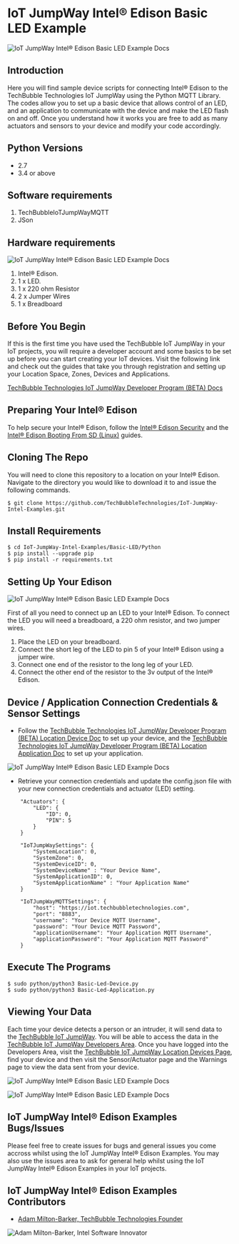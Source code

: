 # IoT JumpWay Intel® Edison Basic LED Example

![IoT JumpWay Intel® Edison Basic LED Example Docs](../../../images/main/IoT-Jumpway.jpg)  

## Introduction

Here you will find sample device scripts for connecting Intel® Edison to the TechBubble Technologies IoT JumpWay using the Python MQTT Library. The codes allow you to set up a basic device that allows control of an LED, and an application to communicate with the device and make the LED flash on and off. Once you understand how it works you are free to add as many actuators and sensors to your device and modify your code accordingly.

## Python Versions

- 2.7
- 3.4 or above

## Software requirements

1. TechBubbleIoTJumpWayMQTT  
2. JSon

## Hardware requirements

![IoT JumpWay Intel® Edison Basic LED Example Docs](../../../images/Basic-LED/Edison-Hardware.jpg)

1. Intel® Edison.
2. 1 x LED.
3. 1 x 220 ohm Resistor
4. 2 x Jumper Wires
5. 1 x Breadboard

## Before You Begin

If this is the first time you have used the TechBubble IoT JumpWay in your IoT projects, you will require a developer account and some basics to be set up before you can start creating your IoT devices. Visit the following link and check out the guides that take you through registration and setting up your Location Space, Zones, Devices and Applications.

[TechBubble Technologies IoT JumpWay Developer Program (BETA) Docs](https://github.com/TechBubbleTechnologies/IoT-JumpWay-Docs/ "TechBubble Technologies IoT JumpWay Developer Program (BETA) Docs")

## Preparing Your Intel® Edison

To help secure your Intel® Edison, follow the [Intel® Edison Security](https://github.com/TechBubbleTechnologies/IoT-JumpWay-Intel-Examples/blob/master/Intel-Edison/DOCS/1-Security.md "Intel® Edison Security") and the  [Intel® Edison Booting From SD (Linux)](https://github.com/TechBubbleTechnologies/IoT-JumpWay-Intel-Examples/blob/master/Intel-Edison/_DOCS/1-Booting-From-SD-Linux.md "Intel® Edison Booting From SD (Linux)") guides.

## Cloning The Repo

You will need to clone this repository to a location on your Intel® Edison. Navigate to the directory you would like to download it to and issue the following commands.

    $ git clone https://github.com/TechBubbleTechnologies/IoT-JumpWay-Intel-Examples.git

## Install Requirements

    $ cd IoT-JumpWay-Intel-Examples/Basic-LED/Python
    $ pip install --upgrade pip
    $ pip install -r requirements.txt

## Setting Up Your Edison

![IoT JumpWay Intel® Edison Basic LED Example Docs](../../../images/Basic-LED/Edison-Blinking.jpg)

First of all you need to connect up an LED to your Intel® Edison. To connect the LED you will need a breadboard, a 220 ohm resistor, and two jumper wires. 

1. Place the LED on your breadboard.
2. Connect the short leg of the LED to pin 5 of your Intel® Edison using a jumper wire.
3. Connect one end of the resistor to the long leg of your LED.
4. Connect the other end of the resistor to the 3v output of the Intel® Edison.

## Device / Application Connection Credentials & Sensor Settings

- Follow the [TechBubble Technologies IoT JumpWay Developer Program (BETA) Location Device Doc](https://github.com/TechBubbleTechnologies/IoT-JumpWay-Docs/blob/master/4-Location-Devices.md "TechBubble Technologies IoT JumpWay Developer Program (BETA) Location Device Doc") to set up your device, and the [TechBubble Technologies IoT JumpWay Developer Program (BETA) Location Application Doc](https://github.com/TechBubbleTechnologies/IoT-JumpWay-Docs/blob/master/5-Location-Applications.md "TechBubble Technologies IoT JumpWay Developer Program (BETA) Location Application Doc") to set up your application. 

![IoT JumpWay Intel® Edison Basic LED Example Docs](../../../images/Basic-LED/Device-Creation.png)  

- Retrieve your connection credentials and update the config.json file with your new connection  credentials and actuator (LED) setting.

```
	"Actuators": {
		"LED": {
			"ID": 0,
			"PIN": 5
		}
	}
```

```
	"IoTJumpWaySettings": {
        "SystemLocation": 0,
        "SystemZone": 0,
        "SystemDeviceID": 0,
        "SystemDeviceName" : "Your Device Name",
        "SystemApplicationID": 0,
        "SystemApplicationName" : "Your Application Name"
	}
```

```
	"IoTJumpWayMQTTSettings": {
        "host": "https://iot.techbubbletechnologies.com",
        "port": "8883",
        "username": "Your Device MQTT Username",
        "password": "Your Device MQTT Password",
        "applicationUsername": "Your Application MQTT Username",
        "applicationPassword": "Your Application MQTT Password"
	}
```

## Execute The Programs

    $ sudo python/python3 Basic-Led-Device.py 
    $ sudo python/python3 Basic-Led-Application.py 

## Viewing Your Data  

Each time your device detects a person or an intruder, it will send data to the [TechBubble IoT JumpWay](https://iot.techbubbletechnologies.com/ "TechBubble IoT JumpWay"). You will be able to access the data in the [TechBubble IoT JumpWay Developers Area](https://iot.techbubbletechnologies.com/developers/dashboard/ "TechBubble IoT JumpWay Developers Area"). Once you have logged into the Developers Area, visit the [TechBubble IoT JumpWay Location Devices Page](https://iot.techbubbletechnologies.com/developers/location-devices "Location Devices page"), find your device and then visit the Sensor/Actuator page and the Warnings page to view the data sent from your device.

![IoT JumpWay Intel® Edison Basic LED Example Docs](../../../images/Basic-LED/SensorData.png)

![IoT JumpWay Intel® Edison Basic LED Example Docs](../../../images/Basic-LED/WarningData.png)

## IoT JumpWay Intel® Edison Examples Bugs/Issues

Please feel free to create issues for bugs and general issues you come accross whilst using the IoT JumpWay Intel® Edison Examples. You may also use the issues area to ask for general help whilst using the IoT JumpWay Intel® Edison Examples in your IoT projects.

## IoT JumpWay Intel® Edison Examples Contributors

- [Adam Milton-Barker, TechBubble Technologies Founder](https://github.com/AdamMiltonBarker "Adam Milton-Barker, TechBubble Technologies Founder")

![Adam Milton-Barker,  Intel Software Innovator](../../../images/main/Intel-Software-Innovator.jpg)  
